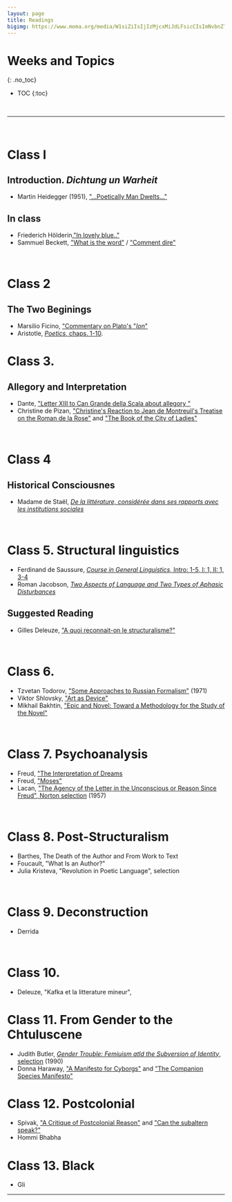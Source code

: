 ```yaml
---
layout: page
title: Readings
bigimg: https://www.moma.org/media/W1siZiIsIjIzMjcxMiJdLFsicCIsImNvbnZlcnQiLCItcXVhbGl0eSA5MCAtcmVzaXplIDIwMDB4MjAwMFx1MDAzZSJdXQ.jpg?sha=667ba2f0b131896f
---
```


# Weeks and Topics
{: .no_toc}

* TOC
{:toc}

<br>
<hr>
<br>

# Class I

## Introduction. *Dichtung un Warheit* 

- Martin Heidegger (1951), ["...Poetically Man Dwelts..."]()

## In class

- Friederich Hölderin,["In lovely blue.."](http://timothyquigley.net/cont/holderlin-blue.pdf) 
- Sammuel Beckett, ["What is the word"](http://timothyquigley.net/cont/holderlin-blue.pdf) / ["Comment dire"](http://www.florilege.free.fr/florilege/beckett/commentd.htm)

<br>

#  Class 2
## The Two Beginings

- Marsilio Ficino, ["Commentary on Plato's "*Ion*"]()
- Aristotle, [*Poetics*, chaps. 1-10]().

# Class 3. 

## Allegory and Interpretation

- Dante, ["Letter XIII to Can Grande della Scala about allegory "]()
- Christine de Pizan, ["Christine's Reaction to Jean de Montreuil's Treatise on the
Roman de la Rose"]() and ["The Book of the City of Ladies"]()

<br>

# Class 4
## Historical Consciousnes

- Madame de Staël, [*De la littérature, considérée dans ses rapports avec les institutions sociales*]()

<br>

# Class 5. Structural linguistics

- Ferdinand de Saussure, [*Course in General Linguistics*, Intro: 1-5, I: 1, II: 1, 3-4]()
- Roman Jacobson, [*Two Aspects of Language and Two Types of Aphasic Disturbances*]()

## Suggested Reading

- Gilles Deleuze, ["A quoi reconnait-on le structuralisme?"]()

<br>

# Class 6. 

- Tzvetan Todorov, ["Some Approaches to Russian Formalism"]() (1971)
- Viktor Shlovsky, ["Art as Device"]()
- Mikhail Bakhtin, ["Epic and Novel: Toward a Methodology for the Study of the Novel"]()

<br>

# Class 7. Psychoanalysis

- Freud, ["The Interpretation of Dreams]()
- Freud, ["Moses"]()
- Lacan, ["The Agency of the Letter in the Unconscious or Reason Since Freud", Norton selection]() (1957)

<br>

# Class 8. Post-Structuralism

- Barthes, The Death of the Author and From Work to Text
- Foucault, "What Is an Author?"
- Julia Kristeva, "Revolution in Poetic Language", selection

<br>


# Class 9. Deconstruction

- Derrida

<br>

# Class 10. 

- Deleuze, "Kafka et la litterature mineur", 

# Class 11. From Gender to the Chtuluscene 

- Judith Butler, [*Gender Trouble: Femiuism atld the Subversion of Identity*, selection]() (1990)
- Donna Haraway, ["A Manifesto for Cyborgs"](1983) and ["The Companion Species Manifesto"]()

# Class 12. Postcolonial

- Spivak, ["A Critique of Postcolonial Reason"]() and ["Can the subaltern speak?"]()
- Hommi Bhabha

# Class 13. Black

- Gli
---
